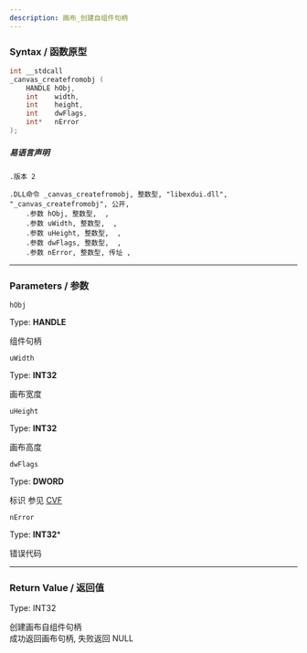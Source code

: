 ```yaml
---
description: 画布_创建自组件句柄
---
```


### Syntax / 函数原型

```C++
int __stdcall 
_canvas_createfromobj (
    HANDLE hObj,
    int    width,
    int    height,
    int    dwFlags,
    int*   nError
);
```

##### 易语言声明

```Elang
.版本 2

.DLL命令 _canvas_createfromobj, 整数型, "libexdui.dll", "_canvas_createfromobj", 公开, 
    .参数 hObj, 整数型,  , 
    .参数 uWidth, 整数型,  , 
    .参数 uHeight, 整数型,  , 
    .参数 dwFlags, 整数型,  , 
    .参数 nError, 整数型, 传址 , 
```

---

### Parameters / 参数

`hObj`

Type: **HANDLE**

组件句柄

`uWidth`

Type: **INT32**

画布宽度

`uHeight`

Type: **INT32**

画布高度

`dwFlags`

Type: **DWORD**

标识 参见 [CVF](../../../const/CVF.md)

`nError`

Type: **INT32***

错误代码

---

### Return Value / 返回值

Type: INT32

创建画布自组件句柄<br>
成功返回画布句柄, 失败返回 NULL